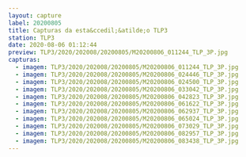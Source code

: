 ```yaml
---
layout: capture
label: 20200805
title: Capturas da esta&ccedil;&atilde;o TLP3
station: TLP3
date: 2020-08-06 01:12:44
preview: TLP3/2020/202008/20200805/M20200806_011244_TLP_3P.jpg
capturas:
  - imagem: TLP3/2020/202008/20200805/M20200806_011244_TLP_3P.jpg
  - imagem: TLP3/2020/202008/20200805/M20200806_024446_TLP_3P.jpg
  - imagem: TLP3/2020/202008/20200805/M20200806_024500_TLP_3P.jpg
  - imagem: TLP3/2020/202008/20200805/M20200806_033042_TLP_3P.jpg
  - imagem: TLP3/2020/202008/20200805/M20200806_042823_TLP_3P.jpg
  - imagem: TLP3/2020/202008/20200805/M20200806_061622_TLP_3P.jpg
  - imagem: TLP3/2020/202008/20200805/M20200806_062937_TLP_3P.jpg
  - imagem: TLP3/2020/202008/20200805/M20200806_065024_TLP_3P.jpg
  - imagem: TLP3/2020/202008/20200805/M20200806_073029_TLP_3P.jpg
  - imagem: TLP3/2020/202008/20200805/M20200806_082957_TLP_3P.jpg
  - imagem: TLP3/2020/202008/20200805/M20200806_083438_TLP_3P.jpg
---
```

